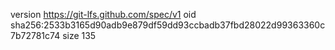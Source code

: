 version https://git-lfs.github.com/spec/v1
oid sha256:2533b3165d90adb9e879df59dd93ccbadb37fbd28022d99363360c7b72781c74
size 135
